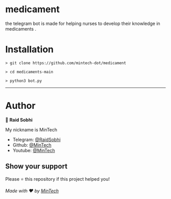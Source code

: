 # medicament
the telegram bot is made for helping nurses to develop their knowledge in medicaments . 


# Installation

    > git clone https://github.com/mintech-dot/medicament

    > cd medicaments-main

    > python3 bot.py
    
***
    
# Author

👤 **Raid Sobhi**

My nickname is MinTech
- Telegram: [@RaidSobhi](https://t.me/Sobhi_raid)
- Github: [@MinTech](https://github.com/mintech-dot)
- Youtube: [@MinTech](https://www.youtube.com/channel/UCB2-npj3BTBlO284SYBhpWA)
    
## Show your support

Please ⭐️ this repository if this project helped you!

_Made with ❤️ by [MinTech](https://github.com/mintech-dot)_
